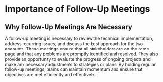 # Importance of Follow-Up Meetings

## Why Follow-Up Meetings Are Necessary

A follow-up meeting is necessary to review the technical implementation, address recurring issues, and discuss the best approach for the two accounts. These meetings ensure that all stakeholders are on the same page and that any problems are promptly identified and resolved. They also provide an opportunity to evaluate the progress of ongoing projects and make any necessary adjustments to strategies or plans. By holding regular follow-up meetings, teams can maintain momentum and ensure that objectives are met efficiently and effectively.